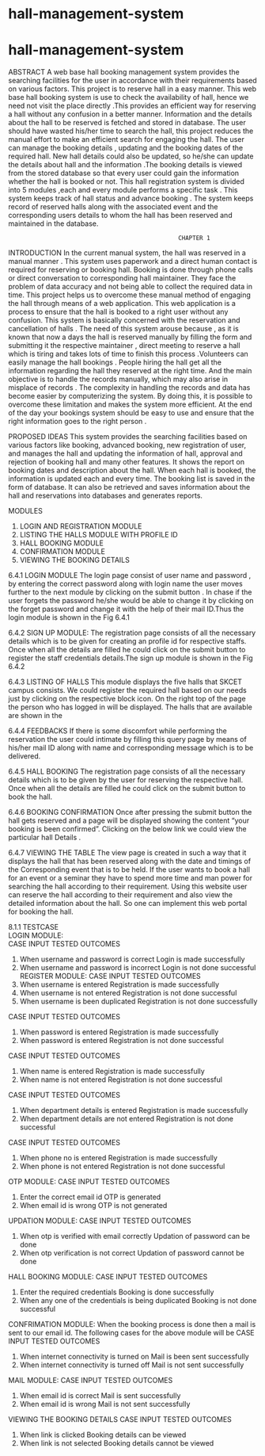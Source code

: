 # hall-management-system
# hall-management-system
ABSTRACT
A web base hall booking management system provides the searching facilities for the user in accordance with their requirements  based on various factors. This project is to reserve hall in a easy manner. This web base hall booking system is use to check the availability of hall, hence we need not visit the place directly .This provides an efficient way for reserving a hall without any confusion in a better manner.  Information and the details about the hall to be reserved is fetched and stored in database. The user should have wasted his/her time to search the hall, this project reduces the manual effort  to make an efficient search for engaging the hall. The user can manage the booking details , updating and the booking dates of the required hall. New hall details could also be updated, so he/she can update the details about hall and the information .The booking details is viewed from the stored database so that every user could gain the information whether the hall is booked or not. This hall registration system is divided into 5 modules ,each and every module performs a specific task . This system keeps track of hall status and advance booking . The system keeps record of reserved halls along with the  associated event and the corresponding users details to whom the hall has been reserved and maintained in the database. 

                                                    CHAPTER 1
INTRODUCTION
In the current manual system,  the  hall was reserved in a manual manner . This system uses paperwork and a direct human contact is required for reserving or booking hall. Booking is done through phone calls or direct conversation to corresponding hall maintainer. They face the problem of data accuracy and not being able to collect the required data in time. This project helps us to overcome these manual  method of engaging the hall through means of a web application. This web application is a process to ensure that the hall is booked to a right user without any confusion.
This system is basically concerned with the reservation and cancellation of halls . The need of this system arouse because , as it is known that now a days the hall is reserved manually by filling the form and submitting it the respective maintainer , direct meeting to reserve a hall which is tiring and takes lots of time to finish this process .Volunteers can easily manage the hall bookings . People hiring the hall get all the information regarding the hall they reserved at the right time.
And the main objective is to handle the records manually, which may also arise in misplace of records . The complexity in handling the records and data has become easier by computerizing the system. By doing this, it is possible to overcome these limitation and makes the system more efficient.
At  the end of the day your bookings system should be easy to use and ensure that the right information goes to the right person .  

PROPOSED IDEAS 
	  This system provides the searching facilities based on various factors like booking, advanced booking, new registration of user, and manages the hall and updating the information of hall, approval and rejection of booking hall and many other features. It shows the report on booking dates and description about the hall. When each hall is booked, the information is updated each and every time. The booking list is saved in the form of database. It can also be retrieved and saves information about the hall and reservations into databases and generates reports.

MODULES
1.	LOGIN AND REGISTRATION MODULE
2.	LISTING THE HALLS MODULE WITH PROFILE ID
3.	HALL BOOKING MODULE
4.	CONFIRMATION MODULE
5.	VIEWING THE BOOKING DETAILS

6.4.1 LOGIN MODULE
The login page consist of user name and password , by entering the correct password along with login name the user moves further to the next module by clicking on the submit button . In chase if the user forgets the password he/she would be able to change it by clicking on the forget password  and change it with the help of their mail ID.Thus the login module is shown in the Fig 6.4.1
 
6.4.2 SIGN UP MODULE:
The registration page consists of all the necessary details which is to be given for creating an profile id for respective staffs. Once when all the details are filled he could click on the submit button to register the staff credentials details.The sign up module is shown in the Fig 6.4.2


6.4.3 LISTING OF HALLS
This module displays the five halls that SKCET campus consists. We could register the required hall based on our needs just by clicking on the respective block icon. On the right top of the page the person who has logged in will be displayed. The halls that are available are shown in the 

6.4.4 FEEDBACKS
If there is some discomfort while performing the reservation the 
user could intimate by filling this query page by means of his/her 
mail   ID along with name and corresponding  message which is to 
be delivered. 

6.4.5 HALL BOOKING
The registration page consists of all the necessary details which is to be given by the user for reserving the respective hall. Once when all the details are filled he could click on the submit button to book the hall. 


6.4.6 BOOKING CONFIRMATION
Once after pressing the submit button the hall gets reserved and a page will be displayed showing the content “your booking is been confirmed”. Clicking on the below link we could view the particular hall Details .

6.4.7 VIEWING THE TABLE
The view page is created in such a way that it displays the hall that has been reserved along with the date and timings of the Corresponding event that is to be held. If the user wants to book a hall for an event or a seminar they have to spend more time and man power for searching the hall according to their requirement. Using this website user can reserve the hall according to their requirement and also view the detailed information about the hall. So one can implement this web portal for booking the hall.


8.1.1 TESTCASE	
  LOGIN MODULE:  
CASE	INPUT	TESTED OUTCOMES
1.	When username and password is correct	Login is made successfully
2.	When username and password is incorrect	Login is not done  successful
REGISTER MODULE:
CASE	INPUT	TESTED  OUTCOMES
1.	When username is entered	Registration is made successfully
2.	When username is not entered	Registration is not done  successful
3.	When username is been duplicated	Registration is not done successfully


CASE	INPUT	TESTED  OUTCOMES
1.	When password is entered	Registration is made successfully
2.	When password is entered	Registration is not done  successful

CASE	INPUT	TESTED  OUTCOMES
1.	When name is entered	Registration is made successfully
2.	When name is not entered	Registration is not done  successful

CASE	INPUT	TESTED  OUTCOMES
1.	When department details is entered	Registration is made successfully
2.	When department details are not entered	Registration is not done  successful

CASE	INPUT	TESTED  OUTCOMES
1.	When phone no is entered	Registration is made successfully
2.	When phone  is not entered	Registration is not done  successful

OTP MODULE:
CASE	INPUT	TESTED OUTCOMES
1.	Enter the correct email id	OTP is generated
2.	When email id is wrong	OTP is not generated

 UPDATION MODULE:
CASE	INPUT	TESTED OUTCOMES
1.	When otp  is verified with email correctly	Updation of  password can be done
2.	When otp verification is not correct	Updation of  password cannot be done

  HALL BOOKING MODULE:
CASE	INPUT	TESTED OUTCOMES
1.	Enter the required credentials	Booking  is done         successfully
2.	When any one of the credentials is being duplicated	Booking is not done  successful

CONFRIMATION MODULE:
      When the booking process is done then a mail is sent to our email id. The following cases for the above module will be
CASE	INPUT	TESTED OUTCOMES
1.	When internet connectivity is turned on	Mail is been sent    successfully
2.	When internet connectivity is turned off	Mail is not sent successfully

MAIL MODULE:
CASE	INPUT	TESTED OUTCOMES
1.	When email id is correct 	Mail is sent successfully
2.	When email id is wrong	Mail is not sent successfully  

VIEWING THE BOOKING DETAILS
CASE	INPUT	TESTED OUTCOMES
1.	When link is clicked	Booking details can be viewed
2.	When  link is not selected	Booking details cannot be viewed









